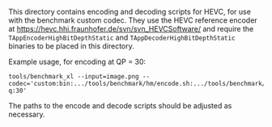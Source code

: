 This directory contains encoding and decoding scripts for HEVC, for use with
the benchmark custom codec. They use the HEVC reference encoder at https://hevc.hhi.fraunhofer.de/svn/svn_HEVCSoftware/
and require the `TAppEncoderHighBitDepthStatic` and
`TAppDecoderHighBitDepthStatic` binaries to be placed in this directory.

Example usage, for encoding at QP = 30:

```
tools/benchmark_xl --input=image.png --codec='custom:bin:.../tools/benchmark/hm/encode.sh:.../tools/benchmark/hm/decode.sh:-q:30'
```

The paths to the encode and decode scripts should be adjusted as necessary.
